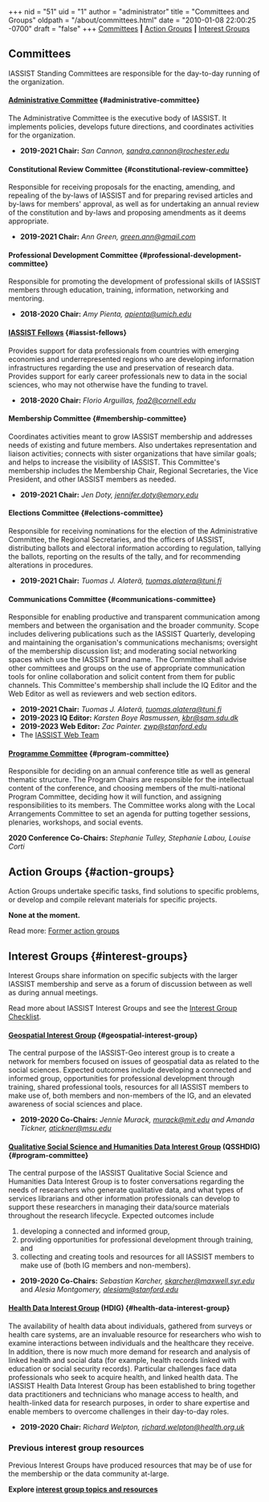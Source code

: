 +++
nid = "51"
uid = "1"
author = "administrator"
title = "Committees and Groups"
oldpath = "/about/committees.html"
date = "2010-01-08 22:00:25 -0700"
draft = "false"
+++
[Committees](#committees) **|** [Action Groups](#action-groups) **|** [Interest Groups](#interest-groups)

## Committees

IASSIST Standing Committees are responsible for the day-to-day running of the organization. 

#### [Administrative Committee](/about/officials) {#administrative-committee}
The Administrative Committee is the executive body of IASSIST. It implements policies, develops future directions, and coordinates activities for the organization.	
- **2019-2021 Chair:** *San Cannon, sandra.cannon@rochester.edu*

#### Constitutional Review Committee {#constitutional-review-committee}
Responsible for receiving proposals for the enacting, amending, and repealing of the by-laws of IASSIST and for preparing revised articles and by-laws for members' approval, as well as for undertaking an annual review of the constitution and by-laws and proposing amendments as it deems appropriate.
- **2019-2021 Chair:** *Ann Green, green.ann@gmail.com*

#### Professional Development Committee {#professional-development-committee}
Responsible for promoting the development of professional skills of
    IASSIST members through education, training, information, networking
    and mentoring.    
- **2018-2020 Chair:** *Amy Pienta, apienta@umich.edu*

#### [IASSIST Fellows](/about/fellows-program) {#iassist-fellows}
Provides support for data professionals from countries with emerging economies and underrepresented regions who are developing information infrastructures regarding the use and preservation of research data. Provides support for early career professionals new to data in the social sciences, who may not otherwise have the funding to travel.	
- **2018-2020 Chair:** *Florio Arguillas, foa2@cornell.edu*

#### Membership Committee {#membership-committee}
Coordinates activities meant to grow IASSIST membership and addresses needs of existing and future members. Also undertakes representation and liaison activities; connects with sister organizations that have similar goals; and helps to increase the visibility of IASSIST. This Committee's membership includes the Membership Chair, Regional Secretaries, the Vice President, and other IASSIST members as needed.   
- **2019-2021 Chair:** *Jen Doty, jennifer.doty@emory.edu*

#### Elections Committee {#elections-committee}
Responsible for receiving nominations for the election of the     Administrative Committee, the Regional Secretaries, and the officers     of IASSIST, distributing ballots and electoral information according     to regulation, tallying the ballots, reporting on the results of the     tally, and for recommending alterations in procedures.     

- **2019-2021 Chair:** *Tuomas J. Alaterä, tuomas.alatera@tuni.fi*

#### Communications Committee {#communications-committee}
Responsible for enabling productive and transparent communication     among members and between the organisation and the broader     community. Scope includes delivering publications such as the     IASSIST Quarterly, developing and maintaining the organisation's communications mechanisms; oversight of the     membership discussion list; and moderating social networking spaces     which use the IASSIST brand name. The Committee shall advise other     committees and groups on the use of appropriate communication tools     for online collaboration and solicit content from them for public     channels. This Committee's membership shall include the IQ Editor     and the Web Editor as well as reviewers and web section editors. 	 	

- **2019-2021 Chair:** *Tuomas J. Alaterä, tuomas.alatera@tuni.fi*	 	
- **2019-2023 IQ Editor:** *Karsten Boye Rasmussen, kbr@sam.sdu.dk* 	
- **2019-2023 Web Editor:** *Zac Painter. zwp@stanford.edu* 	
- The [IASSIST Web Team](/about/web-team)

#### [Programme Committee](/conferences/conference-committees) {#program-committee}
Responsible for deciding on an annual conference title as well as     general thematic structure. The Program Chairs are responsible for     the intellectual content of the conference, and choosing members of     the multi-national Program Committee, deciding how it will function,     and assigning responsibilities to its members. The Committee works     along with the Local Arrangements Committee to set an agenda for     putting together sessions, plenaries, workshops, and social events.     

**2020 Conference Co-Chairs:** *Stephanie Tulley, Stephanie Labou, Louise Corti*

## Action Groups {#action-groups}

Action Groups undertake specific tasks, find solutions to specific
problems, or develop and compile relevant materials for specific
projects.

**None at the moment.**

Read more: [Former action groups](/about/former-action-groups) 

## Interest Groups {#interest-groups}

Interest Groups share information on specific subjects with the larger
IASSIST membership and serve as a forum of discussion between as well as
during annual meetings. 

Read more about IASSIST Interest Groups and see the [Interest Group Checklist](/about/all-about-interest-groups).

#### [Geospatial Interest Group](/community/geospatial-interest-group) {#geospatial-interest-group}
The central purpose of the IASSIST-Geo interest group is to create a     network for members focused on issues of geospatial data as related     to the social sciences. Expected outcomes include developing a     connected and informed group, opportunities for professional     development through training, shared professional tools, resources     for all IASSIST members to make use of, both members and non-members     of the IG, and an elevated awareness of social sciences and place.     

- **2019-2020 Co-Chairs:** *Jennie Murack, murack@mit.edu and Amanda     Tickner, atickner@msu.edu*

#### [Qualitative Social Science and Humanities Data Interest Group](https://sites.google.com/uncg.edu/iassistqsshdig/home "OSSHDIG webiste") (QSSHDIG) {#program-committee} 
The central purpose of the IASSIST Qualitative Social Science and     Humanities Data Interest Group is to foster conversations regarding     the needs of researchers who generate qualitative data, and what     types of services librarians and other information professionals can     develop to support these researchers in managing their data/source     materials throughout the research lifecycle.     Expected outcomes include 	     
1. developing a connected and informed group,     
2. providing opportunities for professional development through training, and     
3. collecting and creating tools and resources for all IASSIST members to make use of (both IG members and non-members). 	     

- **2019-2020 Co-Chairs:** *Sebastian Karcher, skarcher@maxwell.syr.edu* and *Alesia Montgomery, alesiam@stanford.edu*

#### [Health Data Interest Group](/community/health-data-interest-group) (HDIG) {#health-data-interest-group}
The availability of health data about individuals, gathered from     surveys or health care systems, are an invaluable resource for     researchers who wish to examine interactions between individuals and     the healthcare they receive. In addition, there is now much more     demand for research and analysis of linked health and social data     (for example, health records linked with education or social     security records). Particular challenges face data professionals who     seek to acquire health, and linked health data. The IASSIST Health     Data Interest Group has been established to bring together data     practitioners and technicians who manage access to health, and     health-linked data for research purposes, in order to share     expertise and enable members to overcome challenges in their     day-to-day roles.  
   
- **2019-2020 Chair:** *Richard Welpton, richard.welpton@health.org.uk*


### Previous interest group resources

Previous Interest Groups have produced resources that may be of use for the membership or the data community at-large. 

**Explore [interest group topics and resources](/community/previous-interest-groups)**



